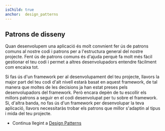 ```yaml
---
isChild: true
anchor:  design_patterns
---
```


## Patrons de disseny

Quan desenvolupem una aplicació és molt convnient fer ús de patrons comuns al nostre codi i patrons per a l'estructura general del nostre projecte. Fent ús de patrons comuns és d'ajuda perquè fa molt més fàcil gestionar el teu codi i permet a altres desenvolupadors entendre fàcilment com encaixa tot.

Si fas ús d'un framework per al desenvolupament del teu projecte, llavors la major part del teu codi d'alt nivell estarà basat en aquest framework, de tal manera que moltes de les decisions ja han estat preses pels desenvolupadors del framework. Però encara depèn de tu escollir els millors patrons a seguir en el codi desenvolupat per tu sobre el framework. Si, d'altra banda, no fas ús d'un framework per desenvolupar la teva aplicació, llavors necessitaràs trobar els patrons que millor s'adaptin al tipus i mida del teu projecte.

* Continua llegint a [Design Patterns](pages/Design-Patterns.html)
